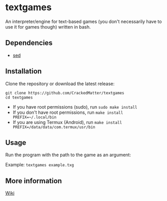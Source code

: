 # textgames

An interpreter/engine for text-based games
(you don't necessarily have to use it for games though)
written in bash.

## Dependencies

- [sed](https://www.gnu.org/software/sed)

## Installation

Clone the repository or download the latest release:
```
git clone https://github.com/CrackedMatter/textgames
cd textgames
```
- If you have root permissions (sudo), run `sudo make install`
- If you don't have root permissions, run `make install PREFIX=~/.local/bin`
- If you are using Termux (Android), run `make install PREFIX=/data/data/com.termux/usr/bin`

## Usage

Run the program with the path to the game as an argument:

Example: `textgames example.txg`

## More information

[Wiki](https://github.com/CrackedMatter/textgames/wiki)
